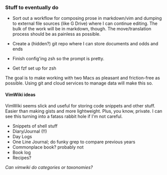 ### Stuff to eventually do

* Sort out a workflow for composing prose in markdown/vim and dumping to external file sources (like G Drive) where I can continue editing. The bulk of the work will be in markdown, though. The move/translation process should be as painless as possible.

* Create a (hidden?) git repo where I can store documents and odds and ends

* Finish config'ing zsh so the prompt is pretty.
* Get fzf set up for zsh

The goal is to make working with two Macs as pleasant and friction-free as possible. Using git and cloud services to manage data will make this so.


#### VimWiki ideas

VimWiki seems slick and useful for storing code snippets and other stuff.
Easier than making gists and more lightweight. Plus, you know, private. I can
see this turning into a fatass rabbit hole if I'm not careful.

* Snippets of shell stuff
* Diary/Journal (!!)
* Day Logs
* One Line Journal; do funky grep to compare previous years
* Commonplace book? probably not
* Book log
* Recipes?

*Can vimwiki do categories or taxonomies?*
